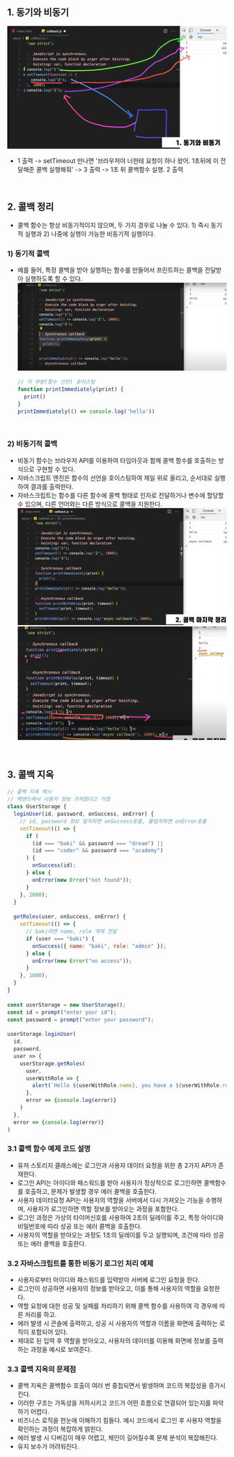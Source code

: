 ## 1. 동기와 비동기

![콜백](image.png)
* 1 출력 -> setTimeout 만나면 '브라우저야 너한테 요청이 하나 왔어. 1초뒤에 이 전달해준 콜백 실행해줘' -> 3 출력 -> 1초 뒤 콜백함수 실행. 2 출력

</br>

## 2. 콜백 정리

* 콜백 함수는 항상 비동기적이지 않으며, 두 가지 경우로 나눌 수 있다. 1) 즉시 동기적 실행과 2) 나중에 실행이 가능한 비동기적 실행이다.

### 1) 동기적 콜백
* 예를 들어, 특정 콜백을 받아 실행하는 함수를 만들어서 프린트하는 콜백을 전달받아 실행하도록 할 수 있다.
![동기적 콜백](image-1.png)
  ```js
  // 이 부분(함수 선언) 호이스팅
  function printImmediately(print) {
    print()
  }
  printImmediately(() => console.log('hello'))
  ```

</br>

### 2) 비동기적 콜백
* 비동기 함수는 브라우저 API를 이용하여 타임아웃과 함께 콜백 함수를 호출하는 방식으로 구현할 수 있다.
* 자바스크립트 엔진은 함수의 선언을 호이스팅하여 제일 위로 올리고, 순서대로 실행하여 결과를 출력한다.
* 자바스크립트는 함수를 다른 함수에 콜백 형태로 인자로 전달하거나 변수에 할당할 수 있으며, 다른 언어와는 다른 방식으로 콜백을 지원한다.
![비동기적 콜백](image-2.png)
![비동기적 콜백](image-3.png)

</br>

## 3. 콜백 지옥
```js
// 콜백 지옥 예시
// 백엔드에서 사용자 정보 가져왔다고 가정
class UserStorage {
  loginUser(id, password, onSuccess, onError) {
    // id, password 정보 일치하면 onSuccess호출, 불일치하면 onError호출
    setTimeout(() => {
      if (
        (id === "baki" && password === "dream") ||
        (id === "coder" && password === "academy")
      ) {
        onSuccess(id);
      } else {
        onError(new Error("not found"));
      }
    }, 2000);
  }

  getRoles(user, onSuccess, onError) {
    setTimeout(() => {
      // baki라면 name, role 객체 전달
      if (user === "baki") {
        onSuccess({ name: "baki", role: "admin" });
      } else {
        onError(new Error("no access"));
      }
    }, 1000);
  }
}

const userStorage = new UserStorage();
const id = prompt("enter your id");
const password = prompt("enter your password");

userStorage.loginUser(
  id,
  password,
  user => {
    userStorage.getRoles(
      user,
      userWithRole => {
        alert(`Hello ${userWithRole.name}, you have a ${userWithRole.role} role`)
      },      
      error => {console.log(error)}
    )
  },
  error => {console.log(error)}
)

```
### 3.1 ️콜백 함수 예제 코드 설명
- 유저 스토리지 클래스에는 로그인과 사용자 데이터 요청을 위한 총 2가지 API가 존재한다.
- 로그인 API는 아이디와 패스워드를 받아 사용자가 정상적으로 로그인하면 콜백함수를 호출하고, 문제가 발생할 경우 에러 콜백을 호출한다.
- 사용자 데이터요청 API는 사용자의 역할을 서버에서 다시 가져오는 기능을 수행하며, 사용자가 로그인하면 역할 정보를 받아오는 과정을 포함한다.
- 로그인 과정은 가상의 타이머신호를 사용하여 2초의 딜레이를 주고, 특정 아이디와 비밀번호에 따라 성공 또는 에러 콜백을 호출한다.
- 사용자의 역할을 받아오는 과정도 1초의 딜레이를 두고 실행되며, 조건에 따라 성공 또는 에러 콜백을 호출한다.

### 3.2 자바스크립트를 통한 비동기 로그인 처리 예제
- 사용자로부터 아이디와 패스워드를 입력받아 서버에 로그인 요청을 한다.
- 로그인이 성공하면 사용자의 정보를 받아오고, 이를 통해 사용자의 역할을 요청한다.
- 역할 요청에 대한 성공 및 실패를 처리하기 위해 콜백 함수를 사용하여 각 경우에 따른 처리를 하고.
- 에러 발생 시 콘솔에 출력하고, 성공 시 사용자의 역할과 이름을 화면에 출력하는 로직이 포함되어 있다.
- 제대로 된 입력 후 역할을 받아오고, 사용자의 데이터를 이용해 화면에 정보를 출력하는 과정을 예시로 보여준다. 

### 3.3 콜백 지옥의 문제점
- 콜백 지옥은 콜백함수 호출이 여러 번 중첩되면서 발생하며 코드의 복잡성을 증가시킨다.
- 이러한 구조는 가독성을 저하시키고 코드가 어떤 흐름으로 연결되어 있는지를 파악하기 어렵다.
- 비즈니스 로직을 한눈에 이해하기 힘들다. 예시 코드에서 로그인 후 사용자 역할을 확인하는 과정이 복잡하게 얽힌다.
- 에러 발생 시 디버깅이 매우 어렵고, 체인이 길어질수록 문제 분석이 복잡해진다.
- 유지 보수가 어려워진다.